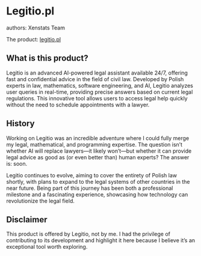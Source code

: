 # Legitio.pl
authors: Xenstats Team

The product: [legitio.pl](https:\\www.legitio.pl)

## What is this product?
Legitio is an advanced AI-powered legal assistant available 24/7, offering fast and confidential advice in the field of civil law. Developed by Polish experts in law, mathematics, software engineering, and AI, Legitio analyzes user queries in real-time, providing precise answers based on current legal regulations. This innovative tool allows users to access legal help quickly without the need to schedule appointments with a lawyer.

## History
Working on Legitio was an incredible adventure where I could fully merge my legal, mathematical, and programming expertise. The question isn’t whether AI will replace lawyers—it likely won’t—but whether it can provide legal advice as good as (or even better than) human experts? The answer is: soon.

Legitio continues to evolve, aiming to cover the entirety of Polish law shortly, with plans to expand to the legal systems of other countries in the near future. Being part of this journey has been both a professional milestone and a fascinating experience, showcasing how technology can revolutionize the legal field.

## Disclaimer
This product is offered by Legitio, not by me. I had the privilege of contributing to its development and highlight it here because I believe it’s an exceptional tool worth exploring.
